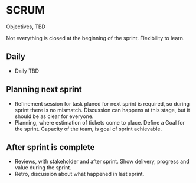 # SCRUM

Objectives, TBD

Not everything is closed at the beginning of the sprint. Flexibility to learn.

## Daily
- Daily TBD

## Planning next sprint
- Refinement session for task planed for next sprint is required, so during sprint there is no mismatch. Discussion can happens at this stage, but it should be as clear for everyone.
- Planning, where estimation of tickets come to place. Define a Goal for the sprint. Capacity of the team, is goal of sprint achievable.

## After sprint is complete
- Reviews, with stakeholder and after sprint. Show delivery, progress and value during the sprint.
- Retro, discussion about what happened in last sprint.

